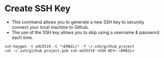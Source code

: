 # Create SSH Key
- This command allows you to generate a new SSH key to securely connect your local machine to Github.
- The use of the SSH key allows you to skip using a username & password each time.
```
ssh-keygen -t ed25519 -C "<EMAIL>" -f ~/.ssh/github_project
cat ~/.ssh/github_project.pub ssh-ed25519 <SSH KEY> <EMAIL>
```
